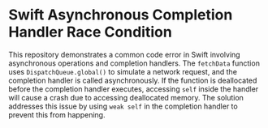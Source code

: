 # Swift Asynchronous Completion Handler Race Condition

This repository demonstrates a common code error in Swift involving asynchronous operations and completion handlers. The `fetchData` function uses `DispatchQueue.global()` to simulate a network request, and the completion handler is called asynchronously. If the function is deallocated before the completion handler executes, accessing `self` inside the handler will cause a crash due to accessing deallocated memory. The solution addresses this issue by using `weak self` in the completion handler to prevent this from happening. 